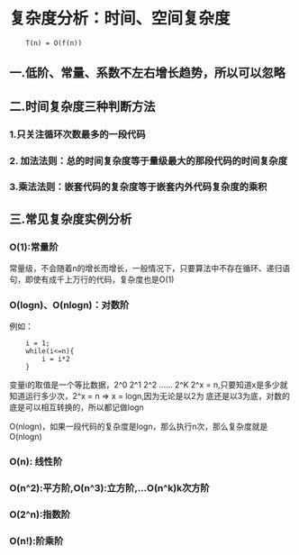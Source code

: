 # 复杂度分析：时间、空间复杂度

```
    T(n) = O(f(n))
```

## 一.低阶、常量、系数不左右增长趋势，所以可以忽略

## 二.时间复杂度三种判断方法

### 1.只关注循环次数最多的一段代码

### 2. 加法法则：总的时间复杂度等于量级最大的那段代码的时间复杂度

### 3.乘法法则：嵌套代码的复杂度等于嵌套内外代码复杂度的乘积

## 三.常见复杂度实例分析

### O(1):常量阶

常量级，不会随着n的增长而增长，一般情况下，只要算法中不存在循环、递归语句，即使有成千上万行的代码，复杂度也是O(1)

### O(logn)、O(nlogn)：对数阶

例如：

```
    i = 1;
    while(i<=n){
        i = i*2
    }

```
变量i的取值是一个等比数据，2^0 2^1 2^2 ...... 2^K 2^x = n,只要知道x是多少就知道运行多少次，2^x = n => x = logn,因为无论是以2为
底还是以3为底，对数的底是可以相互转换的，所以都记做logn

O(nlogn)，如果一段代码的复杂度是logn，那么执行n次，那么复杂度就是O(nlogn)

### O(n): 线性阶

### O(n^2):平方阶,O(n^3):立方阶,...O(n^k)k次方阶

### O(2^n):指数阶

### O(n!):阶乘阶


